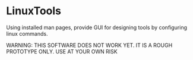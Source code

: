 # LinuxTools
Using installed man pages, provide GUI for designing tools by configuring linux commands.

WARNING:
  THIS SOFTWARE DOES NOT WORK YET.
  IT IS A ROUGH PROTOTYPE ONLY.
  USE AT YOUR OWN RISK
  
